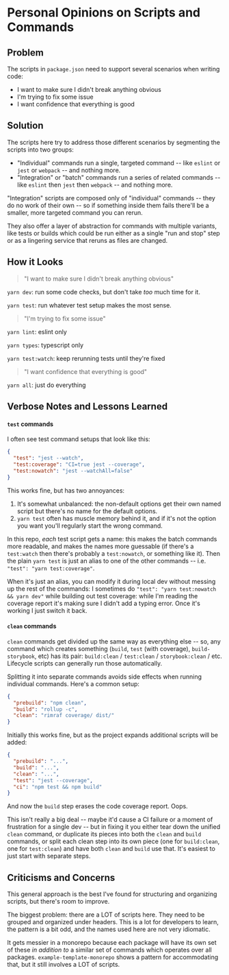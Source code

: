 # Personal Opinions on Scripts and Commands

## Problem

The scripts in `package.json` need to support several scenarios when writing code:

- I want to make sure I didn't break anything obvious
- I'm trying to fix some issue
- I want confidence that everything is good

## Solution

The scripts here try to address those different scenarios by segmenting the scripts into two groups:

- "Individual" commands run a single, targeted command -- like `eslint` or `jest` or `webpack` -- and nothing more.
- "Integration" or "batch" commands run a series of related commands -- like `eslint` then `jest` then `webpack` -- and nothing more.

"Integration" scripts are composed only of "individual" commands -- they do no work of their own -- so if something
inside them fails there'll be a smaller, more targeted command you can rerun.

They also offer a layer of abstraction for commands with multiple variants, like tests or builds which could be run
either as a single "run and stop" step or as a lingering service that reruns as files are changed.

## How it Looks

> "I want to make sure I didn't break anything obvious"

`yarn dev`: run some code checks, but don't take _too_ much time for it.

`yarn test`: run whatever test setup makes the most sense.

> "I'm trying to fix some issue"

`yarn lint`: eslint only

`yarn types`: typescript only

`yarn test:watch`: keep rerunning tests until they're fixed

> "I want confidence that everything is good"

`yarn all`: just do everything

## Verbose Notes and Lessons Learned

#### `test` commands

I often see test command setups that look like this:

```json
{
  "test": "jest --watch",
  "test:coverage": "CI=true jest --coverage",
  "test:nowatch": "jest --watchAll=false"
}
```

This works fine, but has two annoyances:

1. It's somewhat unbalanced: the non-default options get their own named script but there's no name for the default options.
2. `yarn test` often has muscle memory behind it, and if it's not the option you want you'll regularly start the wrong command.

In this repo, _each_ test script gets a name: this makes the batch commands more readable, and makes the names more
guessable (if there's a `test:watch` then there's probably a `test:nowatch`, or something like it). Then the plain
`yarn test` is just an alias to one of the other commands -- i.e. `"test": "yarn test:coverage"`.

When it's just an alias, you can modify it during local dev without messing up the rest of the commands: I sometimes
do `"test": "yarn test:nowatch && yarn dev"` while building out test coverage: while I'm reading the coverage report
it's making sure I didn't add a typing error. Once it's working I just switch it back.

#### `clean` commands

`clean` commands get divided up the same way as everything else -- so, any command which creates something
(`build`, `test` (with coverage), `build-storybook`, etc) has its pair: `build:clean` / `test:clean` / `storybook:clean`
/ etc. Lifecycle scripts can generally run those automatically.

Splitting it into separate commands avoids side effects when running individual commands. Here's a common setup:

```json
{
  "prebuild": "npm clean",
  "build": "rollup -c",
  "clean": "rimraf coverage/ dist/"
}
```

Initially this works fine, but as the project expands additional scripts will be added:

```json
{
  "prebuild": "...",
  "build": "...",
  "clean": "...",
  "test": "jest --coverage",
  "ci": "npm test && npm build"
}
```

And now the `build` step erases the code coverage report. Oops.

This isn't really a big deal -- maybe it'd cause a CI failure or a moment of frustration for a single dev -- but
in fixing it you either tear down the unified `clean` command, or duplicate its pieces into both the `clean` and
`build` commands, or split each clean step into its own piece (one for `build:clean`, one for `test:clean`) and have
both `clean` and `build` use that. It's easiest to just start with separate steps.

## Criticisms and Concerns

This general approach is the best I've found for structuring and organizing scripts, but there's room to improve.

The biggest problem: there are a LOT of scripts here. They need to be grouped and organized under headers.
This is a lot for developers to learn, the pattern is a bit odd, and the names used here are not very idiomatic.

It gets messier in a monorepo because each package will have its own set of these _in addition to_ a similar set of
commands which operates over all packages. `example-template-monorepo` shows a pattern for accommodating that,
but it still involves a LOT of scripts.
